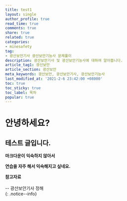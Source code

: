 ```yaml
---
title: test1
layout: single
author_profile: true
read_time: true
comments: true
share: true
related: true
categories:
- minesafety
tag:
- 광산보안기사 광산보안기능사 문제풀이
description: 광산보안기사 및 광산보안기능사에 대하여 알아봅니다.
article_tag1: 광산보안
article_section: 광산보안
meta_keywords: 광산보안, 광산보안기사, 광산보안기능사
last_modified_at: '2021-2-6 23:42:00 +08000'
toc: true
toc_sticky: true
toc_label: 목차
popular: true
---
```

# 안녕하세요?

## 테스트 글입니다.

**마크다운이 익숙하지 않아서**

__연습을 자주 해서 익숙해지고 싶네요.__


**참고자료** <br> <br>
-- 광산보안기사 정해<br> 
{: .notice--info}